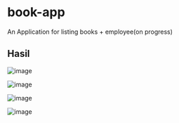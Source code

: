 # book-app

An Application for listing books + employee(on progress)

## Hasil

![image](https://user-images.githubusercontent.com/46425489/161619778-7e680604-45d7-49e4-a7ff-3b88a0662b4b.png)

![image](https://user-images.githubusercontent.com/46425489/161619804-4ea39b59-d872-4dfe-bb19-86b56b3153d0.png)

![image](https://user-images.githubusercontent.com/46425489/161619869-d689b91a-c5f0-4c8b-9ab4-003e59526359.png)

![image](https://user-images.githubusercontent.com/46425489/161620287-caac59a9-1e14-402d-8348-6cd9177a05b5.png)
